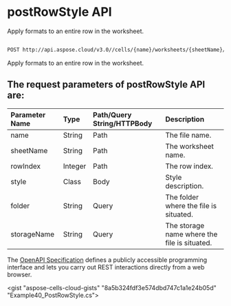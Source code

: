 # **postRowStyle API**

Apply formats to an entire row in the worksheet. 

```bash

POST http://api.aspose.cloud/v3.0//cells/{name}/worksheets/{sheetName}/cells/rows/{rowIndex}/style

```
Apply formats to an entire row in the worksheet.

## The request parameters of **postRowStyle** API are: 

| Parameter Name | Type | Path/Query String/HTTPBody | Description | 
| :- | :- | :- |:- | 
|name|String|Path|The file name.|
|sheetName|String|Path|The worksheet name.|
|rowIndex|Integer|Path|The row index.|
|style|Class|Body|Style description.|
|folder|String|Query|The folder where the file is situated.|
|storageName|String|Query|The storage name where the file is situated.|


The [OpenAPI Specification](https://reference.aspose.cloud/cells/#/CellsController/PostRowStyle) defines a publicly accessible programming interface and lets you carry out REST interactions directly from a web browser.

<gist "aspose-cells-cloud-gists" "8a5b324fdf3e574dbd747c1a1e24b05d" "Example40_PostRowStyle.cs">

